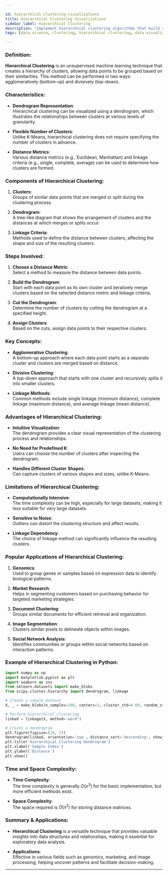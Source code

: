 ```yaml
---

id: hierarchical-clustering-visualizations  
title: Hierarchical Clustering Visualizations  
sidebar_label: Hierarchical Clustering  
description: "Implement hierarchical clustering algorithms that build a hierarchy of clusters using either agglomerative or divisive methods. This feature will include visualizations to help users understand the clustering process."  
tags: [data science, clustering, hierarchical clustering, data visualization, machine learning]  

---
```


### Definition:  
**Hierarchical Clustering** is an unsupervised machine learning technique that creates a hierarchy of clusters, allowing data points to be grouped based on their similarities. This method can be performed in two ways: agglomeratively (bottom-up) and divisively (top-down).

### Characteristics:
- **Dendrogram Representation**:  
  Hierarchical clustering can be visualized using a dendrogram, which illustrates the relationships between clusters at various levels of granularity.

- **Flexible Number of Clusters**:  
  Unlike K-Means, hierarchical clustering does not require specifying the number of clusters in advance.

- **Distance Metrics**:  
  Various distance metrics (e.g., Euclidean, Manhattan) and linkage criteria (e.g., single, complete, average) can be used to determine how clusters are formed.

### Components of Hierarchical Clustering:
1. **Clusters**:  
   Groups of similar data points that are merged or split during the clustering process.

2. **Dendrogram**:  
   A tree-like diagram that shows the arrangement of clusters and the distances at which merges or splits occur.

3. **Linkage Criteria**:  
   Methods used to define the distance between clusters, affecting the shape and size of the resulting clusters.

### Steps Involved:
1. **Choose a Distance Metric**:  
   Select a method to measure the distance between data points.

2. **Build the Dendrogram**:  
   Start with each data point as its own cluster and iteratively merge clusters based on the selected distance metric and linkage criteria.

3. **Cut the Dendrogram**:  
   Determine the number of clusters by cutting the dendrogram at a specified height.

4. **Assign Clusters**:  
   Based on the cuts, assign data points to their respective clusters.

### Key Concepts:
- **Agglomerative Clustering**:  
  A bottom-up approach where each data point starts as a separate cluster and clusters are merged based on distance.

- **Divisive Clustering**:  
  A top-down approach that starts with one cluster and recursively splits it into smaller clusters.

- **Linkage Methods**:  
  Common methods include single linkage (minimum distance), complete linkage (maximum distance), and average linkage (mean distance).

### Advantages of Hierarchical Clustering:
- **Intuitive Visualization**:  
  The dendrogram provides a clear visual representation of the clustering process and relationships.

- **No Need for Predefined K**:  
  Users can choose the number of clusters after inspecting the dendrogram.

- **Handles Different Cluster Shapes**:  
  Can capture clusters of various shapes and sizes, unlike K-Means.

### Limitations of Hierarchical Clustering:
- **Computationally Intensive**:  
  The time complexity can be high, especially for large datasets, making it less suitable for very large datasets.

- **Sensitive to Noise**:  
Outliers can distort the clustering structure and affect results.

- **Linkage Dependency**:  
The choice of linkage method can significantly influence the resulting clusters.

### Popular Applications of Hierarchical Clustering:
1. **Genomics**:  
   Used to group genes or samples based on expression data to identify biological patterns.

2. **Market Research**:  
   Helps in segmenting customers based on purchasing behavior for targeted marketing strategies.

3. **Document Clustering**:  
   Groups similar documents for efficient retrieval and organization.

4. **Image Segmentation**:  
   Clusters similar pixels to delineate objects within images.

5. **Social Network Analysis**:  
   Identifies communities or groups within social networks based on interaction patterns.

### Example of Hierarchical Clustering in Python:
```python
import numpy as np
import matplotlib.pyplot as plt
import seaborn as sns
from sklearn.datasets import make_blobs
from scipy.cluster.hierarchy import dendrogram, linkage

# Create a sample dataset
X, _ = make_blobs(n_samples=100, centers=3, cluster_std=0.60, random_state=0)

# Perform hierarchical clustering
linked = linkage(X, method='ward')

# Create a dendrogram
plt.figure(figsize=(10, 7))
dendrogram(linked, orientation='top', distance_sort='descending', show_leaf_counts=True)
plt.title('Hierarchical Clustering Dendrogram')
plt.xlabel('Sample Index')
plt.ylabel('Distance')
plt.show()
```

### Time and Space Complexity:
- **Time Complexity**:  
  The time complexity is generally $O(n^3)$ for the basic implementation, but more efficient methods exist.

- **Space Complexity**:  
  The space required is $O(n^2)$ for storing distance matrices.

### Summary & Applications:
- **Hierarchical Clustering** is a versatile technique that provides valuable insights into data structures and relationships, making it essential for exploratory data analysis.

- **Applications**:  
  Effective in various fields such as genomics, marketing, and image processing, helping uncover patterns and facilitate decision-making.

---
